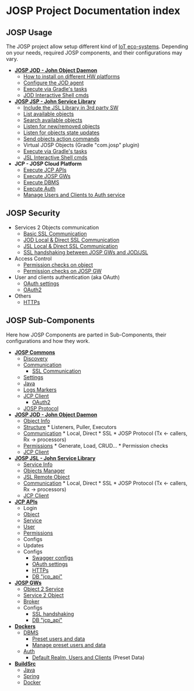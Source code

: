 # JOSP Project Documentation index

## JOSP Usage

The JOSP project allow setup different kind of [IoT eco-systems](josp_ecosystems.md).
Depending on your needs, required JOSP components, and their configurations may vary.

* **[JOSP JOD - John Object Daemon](jospJOD/README.md)**
  * [How to install on different HW platforms](jospJOD/jod_install.md)
  * [Configure the JOD agent](jospJOD/jod_config.md)
  * [Execute via Gradle's tasks](jospJOD/README.md#Gradle-tasks)
  * [JOD Interactive Shell cmds](jospJOD/jod_shellcmds.md)
* **[JOSP JSP - John Service Library](jospJSL/README.md)**
  * [Include the JSL Library in 3rd party SW](jospJSL/jsl_include.md)
  * [List available objects](jospJSL/jsl_listobjs.md)
  * [Search available objects](jospJSL/jsl_ose.md)
  * [Listen for new/removed objects](jospJSL/jsl_listeners.md)
  * [Listen for objects state updates](jospJSL/jsl_objinteractions.md)
  * [Send objects action commands](jospJSL/jsl_objinteractions.md)
  * Virtual JOSP Objects (Gradle "com.josp" plugin)
  * [Execute via Gradle's tasks](jospJSL/README.md#Gradle-tasks)
  * [JSL Interactive Shell cmds](jospJSL/jsl_shellcmds.md)
* **JCP - JOSP Cloud Platform**
  * [Execute JCP APIs](jcpAPIs/README.md#Gradle-tasks)
  * [Execute JOSP GWs](jospGWs/README.md#Gradle-tasks)
  * [Execute DBMS](dockers/dbms.md#Gradle-tasks)
  * [Execute Auth](dockers/auth.md#Gradle-tasks)
  * [Manage Users and Clients to Auth service](dockers/auth_addusersandclients.md)


## JOSP Security 

* Services 2 Objects communication
  * [Basic SSL Communication](jospCommons/communication_ssl.md)
  * [JOD Local & Direct SSL Communication](jospJOD/communication.md#SSL)
  * [JSL Local & Direct SSL Communication](jospJSL/communication.md#SSL)
  * [SSL handshaking between JOSP GWs and JOD/JSL](jospGWs/ssl.md)
* Access Control
  * [Permission checks on object](jospJOD/permissions.md#Permission-checks-on-object)
  * [Permission checks on JOSP GW](jospGWs/broker.md#Permission-checks-on-gateway)
* User and clients authentication (aka OAuth)
  * [OAuth settings](jcpAPIs/oauth2.md)
  * [OAuth2](jospCommons/jcpclient_oauth2.md)
* Others
  * [HTTPs](jcpAPIs/https.md)


## JOSP Sub-Components

Here how JOSP Components are parted in Sub-Components, their configurations
and how they work.

* **[JOSP Commons](jospCommons/README.md)**
  * [Discovery](jospCommons/discovery.md)
  * [Communication](jospCommons/communication.md)
    * [SSL Communication](jospCommons/communication_ssl.md)
  * [Settings](jospCommons/settings.md)
  * [Java](jospCommons/java.md)
  * [Logs Markers](jospCommons/logs.md)
  * [JCP Client](jospCommons/jcpclient.md)
    * [OAuth2](jospCommons/jcpclient_oauth2.md)
  * [JOSP Protocol](jospCommons/jospprotocol.md)
* **[JOSP JOD - John Object Daemon](jospJOD/README.md)**
  * [Object Info](jospJOD/object_info.md)
  * [Structure](jospJOD/structure.md)
    \* Listeners, Puller, Executors
  * [Communication](jospJOD/communication.md)
    \* Local, Direct
      \* SSL
    \* JOSP Protocol (Tx <- callers, Rx -> processors)
  * [Permissions](jospJOD/permissions.md)
    \* Generate, Load, CRUD...
    \* Permission checks
  * [JCP Client](jospJOD/jcpclient.md)
* **[JOSP JSL - John Service Library](jospJSL/README.md)**
  * [Service Info](jospJSL/service_info.md)
  * [Objects Manager](jospJSL/objects_manager.md)
  * [JSL Remote Object](jospJSL/remote_object.md)
  * [Communication](jospJSL/communication.md)
    \* Local, Direct
      \* SSL
    \* JOSP Protocol (Tx <- callers, Rx -> processors)
  * [JCP Client](jospJSL/jcpclient.md)
* **[JCP APIs](jcpAPIs/README.md)**
  * Login
  * [Object](jcpAPIs/object.md)
  * [Service](jcpAPIs/service.md)
  * [User](jcpAPIs/user.md)
  * [Permissions](jcpAPIs/object_permissions.md)
  * Configs
  * Updates
  * Configs
    * [Swagger configs](jcpAPIs/swagger.md)
    * [OAuth settings](jcpAPIs/oauth2.md)
    * [HTTPs](jcpAPIs/https.md)
    * [DB "jcp_api"](jcpAPIs/db.md)
* **[JOSP GWs](jospGWs/README.md)**
  * [Object 2 Service](jospGWs/o2s.md)
  * [Service 2 Object](jospGWs/s2o.md)
  * [Broker](jospGWs/broker.md)
  * Configs
    * [SSL handshaking](jospGWs/ssl.md)
    * [DB "jcp_api"](jospGWs/db.md)
* **[Dockers](dockers/README.md)**
  * [DBMS](dockers/dbms.md)
    * [Preset users and data](dockers/dbms_presetdata.md)
    * [Manage preset users and data](dockers/dbms_presetdata_howto.md)
  * [Auth](dockers/auth.md)
    * [Default Realm, Users and Clients](dockers/auth_presetdata.md) (Preset Data)
* **[BuildSrc](buildSrc/README.md)**
  * [Java](buildSrc/java.md)
  * [Spring](buildSrc/spring.md)
  * [Docker](buildSrc/docker.md)
